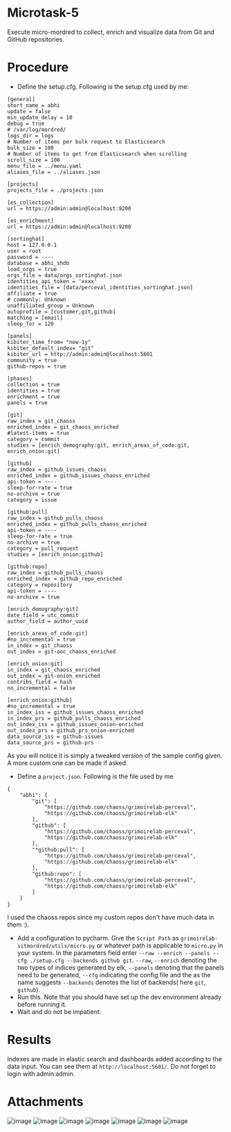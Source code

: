 # Microtask-5
Execute micro-mordred to collect, enrich and visualize data from Git and GitHub repositories.

# Procedure
* Define the setup.cfg. Following is the setup.cfg used by me:
```
[general]
short_name = abhi
update = false
min_update_delay = 10
debug = true
# /var/log/mordred/
logs_dir = logs
# Number of items per bulk request to Elasticsearch
bulk_size = 100
# Number of items to get from Elasticsearch when scrolling
scroll_size = 100
menu_file = ../menu.yaml
aliases_file = ../aliases.json

[projects]
projects_file = ./projects.json

[es_collection]
url = https://admin:admin@localhost:9200

[es_enrichment]
url = https://admin:admin@localhost:9200

[sortinghat]
host = 127.0.0.1
user = root
password = ----
database = abhi_shdb
load_orgs = true
orgs_file = data/orgs_sortinghat.json
identities_api_token = 'xxxx'
identities_file = [data/perceval_identities_sortinghat.json]
affiliate = true
# commonly: Unknown
unaffiliated_group = Unknown
autoprofile = [customer,git,github]
matching = [email]
sleep_for = 120

[panels]
kibiter_time_from= "now-1y"
kibiter_default_index= "git"
kibiter_url = http://admin:admin@localhost:5601
community = true
github-repos = true

[phases]
collection = true
identities = true
enrichment = true
panels = true

[git]
raw_index = git_chaoss
enriched_index = git_chaoss_enriched
#latest-items = true
category = commit
studies = [enrich_demography:git, enrich_areas_of_code:git, enrich_onion:git]

[github]
raw_index = github_issues_chaoss
enriched_index = github_issues_chaoss_enriched
api-token = ----
sleep-for-rate = true
no-archive = true
category = issue

[github:pull]
raw_index = github_pulls_chaoss
enriched_index = github_pulls_chaoss_enriched
api-token = ----
sleep-for-rate = true
no-archive = true
category = pull_request
studies = [enrich_onion:github]

[github:repo]
raw_index = github_pulls_chaoss
enriched_index = github_repo_enriched
category = repository
api-token = ----
no-archive = true

[enrich_demography:git]
date_field = utc_commit
author_field = author_uuid

[enrich_areas_of_code:git]
#no_incremental = true
in_index = git_chaoss
out_index = git-aoc_chaoss_enriched

[enrich_onion:git]
in_index = git_chaoss_enriched
out_index = git-onion_enriched
contribs_field = hash
no_incremental = false

[enrich_onion:github]
#no_incremental = true
in_index_iss = github_issues_chaoss_enriched
in_index_prs = github_pulls_chaoss_enriched
out_index_iss = github_issues_onion-enriched
out_index_prs = github_prs_onion-enriched
data_source_iss = github-issues
data_source_prs = github-prs
```
As you will notice it is simply a tweaked version of the sample config given. A more custom one can be made if asked.
* Define a `project.json`. Following is the file used by me
```
{
    "abhi": {
        "git": [
            "https://github.com/chaoss/grimoirelab-perceval",
            "https://github.com/chaoss/grimoirelab-elk"
        ],
        "github": [
            "https://github.com/chaoss/grimoirelab-perceval",
            "https://github.com/chaoss/grimoirelab-elk"
        ],
        "*github:pull": [
            "https://github.com/chaoss/grimoirelab-perceval",
            "https://github.com/chaoss/grimoirelab-elk"
        ],
        "github:repo": [
            "https://github.com/chaoss/grimoirelab-perceval",
            "https://github.com/chaoss/grimoirelab-elk"
        ]
    }
}
```
I used the chaoss repos since my custom repos don't have much data in them :).
* Add a configuration to pycharm. Give the `Script Path` as `grimoirelab-sitmordred/utils/micro.py` or whatever path is applicable to `micro.py` in your system. In the parameters field enter `--raw --enrich --panels --cfg ./setup.cfg --backends github git`. `--raw`, `--enrich` denoting the two types of indices generated by elk, `--panels` denoting that the panels need to be generated, `--cfg` indicating the config file and the as the name suggests `--backends` denotes the list of backends( here `git`, `github`).
* Run this. Note that you should have set up the dev environment already before running it.
* Wait and do not be impatient.

# Results
Indexes are made in elastic search and dashboards added according to the data input. You can see them at `http://localhost:5601/`. Do not forget to login with admin:admin. 

# Attachments
![image](/Microtask-5/image1.png)
![image](/Microtask-5/image2.png)
![image](/Microtask-5/image3.png)
![image](/Microtask-5/image4.png)
![image](/Microtask-5/image5.png)
![image](/Microtask-5/image6.png)
![image](/Microtask-5/image7.png)
